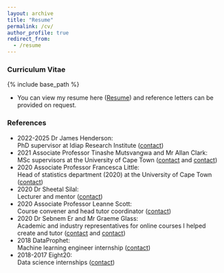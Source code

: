 ```yaml
---
layout: archive
title: "Resume"
permalink: /cv/
author_profile: true
redirect_from:
  - /resume
---
```


### Curriculum Vitae
{% include base_path %}

<!-- Update CV -->
 * You can view my resume here ([Resume](https://FJFehr.github.io/files/Fabio_Fehr_CV.pdf)) and reference letters can be provided on request.

### References 
 * 2022-2025 Dr James Henderson: <br /> PhD supervisor at Idiap Research Institute ([contact](https://www.idiap.ch/~jhenderson/))
 * 2021 Associate Professor Tinashe Mutsvangwa and Mr Allan Clark: <br /> MSc supervisors at the University of Cape Town ([contact](http://www.bme.uct.ac.za/bme/staff) and [contact](http://www.stats.uct.ac.za/stats/people/academic/clark))
 * 2020 Associate Professor Francesca Little: <br /> Head of statistics department (2020) at the University of Cape Town ([contact](http://www.stats.uct.ac.za/stats/people/academic/little))
 * 2020 Dr Sheetal Silal: <br /> Lecturer and mentor ([contact](http://www.stats.uct.ac.za/stats/people/academic/silal))
 * 2020 Associate Professor Leanne Scott: <br /> Course convener and head tutor coordinator ([contact](http://www.stats.uct.ac.za/stats/people/academic/scott))
 * 2020 Dr Sebnem Er and Mr Graeme Glass: <br /> Academic and industry representatives for online courses I helped create and tutor ([contact](http://www.stats.uct.ac.za/stats/people/academic/er) and [contact](https://www.linkedin.com/in/graeme-glass-a8184722/?originalSubdomain=za))
 * 2018 DataProphet: <br /> Machine learning engineer internship ([contact](https://dataprophet.com/))
 * 2018-2017 Eight20: <br /> Data science internships ([contact](https://www.eighty20.co.za/))

